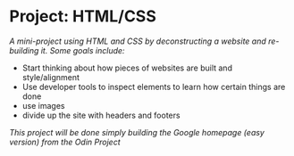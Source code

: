 # Project: HTML/CSS
*A mini-project using HTML and CSS by deconstructing a website and re-building it. Some goals include:*

+ Start thinking about how pieces of websites are built and style/alignment
+ Use developer tools to inspect elements to learn how certain things are done
+ use images
+ divide up the site with headers and footers

*This project will be done simply building the Google homepage (easy version) from the Odin Project*
